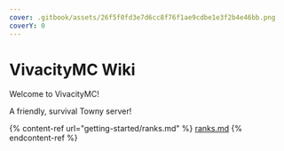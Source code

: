 ```yaml
---
cover: .gitbook/assets/26f5f0fd3e7d6cc8f76f1ae9cdbe1e3f2b4e46bb.png
coverY: 0
---
```


# VivacityMC Wiki

Welcome to VivacityMC!

A friendly, survival Towny server!

{% content-ref url="getting-started/ranks.md" %}
[ranks.md](getting-started/ranks.md)
{% endcontent-ref %}
